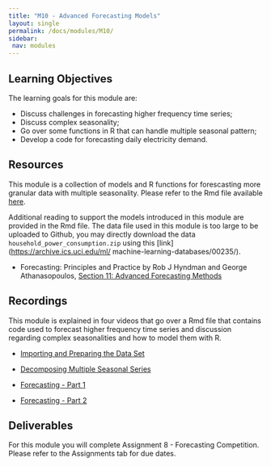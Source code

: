 ```yaml
---
title: "M10 - Advanced Forecasting Models"
layout: single
permalink: /docs/modules/M10/
sidebar:
 nav: modules
---
```


## Learning Objectives
The learning goals for this module are:

* Discuss challenges in forecasting higher frequency time series;
* Discuss complex seasonality;
* Go over some functions in R that can handle multiple seasonal pattern;
* Develop a code for forecasting daily electricity demand.


## Resources

This module is a collection of models and R functions for forescasting more granular data with multiple seasonality. Please refer to the Rmd file available [here](https://github.com/ENV797/TSA_Sp24/blob/main/Lessons/M10_AdvancedForecastingModels.Rmd).

Additional reading to support the models introduced in this module are provided in the Rmd file. The data file used in this module is too large to be uploaded to Github, you may directly download the data `household_power_consumption.zip` using this [link](https://archive.ics.uci.edu/ml/
machine-learning-databases/00235/).

* Forecasting: Principles and Practice by Rob J Hyndman and George Athanasopoulos, [Section 11: Advanced Forecasting Methods](https://otexts.com/fpp2/advanced.html)


## Recordings

This module is explained in four videos that go over a Rmd file that contains code used to forecast higher frequency time series and discussion regarding complex seasonalities and how to model them with R.

* [Importing and Preparing the Data Set](https://www.youtube.com/embed/Xv2DhBBWAWk) <br>

* [Decomposing Multiple Seasonal Series](https://www.youtube.com/embed/0z3wCyouRos) <br>

* [Forecasting - Part 1](https://www.youtube.com/embed/bx_Cwq888rw) <br>

* [Forecasting - Part 2](https://www.youtube.com/embed/-p_XvwrhJOE)<br>

## Deliverables

For this module you will complete Assignment 8 - Forecasting Competition. Please refer to the Assignments tab for due dates.





